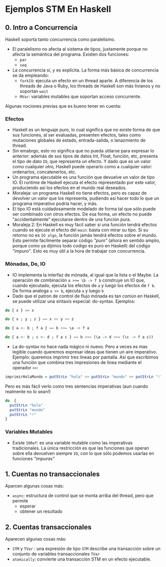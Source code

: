 # Ejemplos STM En Haskell

## 0. Intro a Concurrencia

Haskell soporta tanto concurrencia como paralelismo. 

 * El paralelismo no afecta al sistema de tipos, justamente porque no afecta la semántica del programa. Existen dos funciones:
    * `par`
    * `seq` 
 * La concurrencia sí, y es explícita. La forma más básica de concurrencia se da empleando: 
   * `forkIO`: ejecuta un efecto en un thread aparte. A diferencia de los threads de Java o Ruby, los threads de Haskell son más livianos y no soportan `wait` 
   * `MVar`: variables mutables que soportan acceso concurrente. 

Algunas nociones previas que es bueno tener en cuenta: 

### Efectos

  * Haskell es un lenguaje puro, lo cual significa que no existe forma de que sus funciones, al ser evaluadas, presenten efectos, tales como mutaciones globales de estado, entrada-salida, o lanazmiento de thread. 
  * Sin emabrgo, esto no significa que no pueda utilarse para expresar lo anterior: además de sus tipos de datos Int, Float, función, etc, presenta el tipo de dato `IO`, que representa un efecto. Y dado que es un valor como cualquier otro, Haskell puede operarlo como a cualquier valor: ordenarlos, concatenerlos, etc. 
  * Un programa ejecutable es una función que devuelve un valor de tipo IO. El runtime de Haskell ejecuta el efecto representado por este valor, produciendo así los efectos en el mundo real deseados.
  * Moraleja: un programa Haskell no tiene efectos, pero es capaz de devolver un valor que los representa, pudiendo asi hacer todo lo que un programa imperativo podría hacer, y más. 
  * El tipo IO está cuidadosamente modelado de forma tal que sólo puede ser combinado con otros efectos. De esa forma, un efecto no puede "accidentalmente" ejecutarse dentro de una función pura. 
  * Moraleja 2: En Haskell es muy fácil saber si una función tendrá efectos cuando se ejecute el efecto del `main`: basta con mirar su tipo. Si su retorno no es `IO algo`, la función jamás tendrá efectos sobre el mundo. Esto permite fácilmente separar código _"puro"_ (ahora en sentido amplio, porque como ya dijimos todo codigo es puro en Haskell) del código _"impuro"_. Esto es muy útil a la hora de trabajar con concurrencia. 

### Mónadas, Do, IO

 * IO implementa la interfaz de  mónada, al igual que la lista o el Maybe. La operación de combinación `a >>= \b -> f b` construye un IO que, cuando ejecutado, ejecuta los efectos de `a` y luego los efectos de `f b`. De forma análoga `a >> b`, ejecuta `a` y luego `b` 
 * Dado que el patron de control de flujo mónada es tan común en Haskell, se puede utilizar una sintaxis especial: do-syntax. Ejemplos:

```haskell
do { x } == x

do { x ; y ; z } == x >> y >> z

do { a <- b ; f a } == b >>= \a -> f a

do { a <- b ; c <- d ; f a c } == b >>= (\a -> d >>= (\c -> f a c))
```
   
  * La do-syntax no hace nada mágico ni nuevo. Pero a veces es mas legible cuando queremos expresar ideas que tienen un aire imperativo. Ejemplo: queremos imprimir tres lineas por pantalla. Así que escribimos una función que combina tres impresiones de linea mediante el operador `>>`: 

```haskell
imprimirHolaMundo = putStrLn "hola" >> putStrLn "mundo" >> putStrLn "!"
```

Pero es más fácil verlo como tres sentencias imperativas (aun cuando realmente no lo sean!)

```haskell
do  {
  putStrLn "hola"
  putStrLn "mundo"
  putStrLn "!"
} 
```

### Variables Mutables

 * Existe `IORef`: es una variable mutable como las imperativas tradicionales. La única restricción es que las funciones que operan sobre ella devuelven siempre `IO`, con lo que sólo podemos usarlas en funciones _"impuras"_

## 1. Cuentas no transaccionales
 
Aparcen algunas cosas más:

  * `async`: estructura de control que se monta arriba del thread, pero que permite
    * esperar
    * obtener un resultado
  
 
## 2. Cuentas transaccionales

Aparecen algunas cosas más:

  * `STM` y `TVar` : una expresión de tipo `STM` describe una transacción sobre un conjunto de variables transaccionales `TVar`
  * `atomically`: convierte una transacción STM en un efecto ejecutable. 
